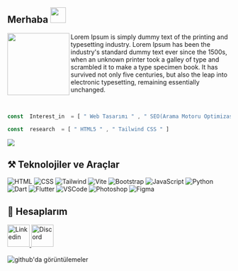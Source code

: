 ##  Merhaba <img src="https://raw.githubusercontent.com/hulkienesuysal/hulkienesuysal/main/img/hi.gif" width="35">

<img src="https://raw.githubusercontent.com/hulkienesuysal/hulkienesuysal/main/img/responsive.gif" align="left" width="140">

<p>Lorem Ipsum is simply dummy text of the printing and typesetting industry. Lorem Ipsum has been the industry's standard dummy text ever since the 1500s, when an unknown printer took a galley of type and scrambled it to make a type specimen book. It has survived not only five centuries, but also the leap into electronic typesetting, remaining essentially unchanged.</p>

<br>

```javascript
const  Interest_in  = [ " Web Tasarımı " , " SEO(Arama Motoru Optimizasyonu) " ]
```
```javascript
const  research  = [ " HTML5 " , " Tailwind CSS " ]
```

<img align="center" style="max-width:100%;height: auto; display: block; margin: auto;" src="https://miro.medium.com/max/875/1*HLGtY6O2vUHqIyEbWdmBgA.jpeg">

##  ⚒️ Teknolojiler ve Araçlar
<div>
    <img src="https://skillicons.dev/icons?i=html" title="HTML">
    <img src="https://skillicons.dev/icons?i=css" title="CSS">
    <img src="https://skillicons.dev/icons?i=tailwind" title="Tailwind">
    <img src="https://skillicons.dev/icons?i=vite" title="Vite">
    <img src="https://skillicons.dev/icons?i=bootstrap" title="Bootstrap">
    <img src="https://skillicons.dev/icons?i=js" title="JavaScript">
    <img src="https://skillicons.dev/icons?i=python" title="Python">
    <img src="https://skillicons.dev/icons?i=dart" title="Dart">
    <img src="https://skillicons.dev/icons?i=flutter" title="Flutter">
    <img src="https://skillicons.dev/icons?i=vscode" title="VSCode">
    <img src="https://skillicons.dev/icons?i=photoshop" title="Photoshop">
    <img src="https://skillicons.dev/icons?i=figma" title="Figma">
</div>

##  📡 Hesaplarım
<div>
  <a href="https://www.linkedin.com/in/erdem-ceviz/" target="_blank">
    <img height="50" title="Linkedin" src="https://skillicons.dev/icons?i=linkedin"/>
  </a>
  <a href="https://discord.com/users/" target="_blank">
    <img height="50" title="Discord" src="https://skillicons.dev/icons?i=discord"/>
  </a>
</div>

<br>

<img src="https://komarev.com/ghpvc/?username=erduman26575&label=Views&color=brightgreen&style=flat-square" alt="github'da görüntülemeler"/>

<!---
erduman26/erduman26 is a ✨ special ✨ repository because its `README.md` (this file) appears on your GitHub profile.
You can click the Preview link to take a look at your changes.
--->
